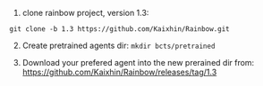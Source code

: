 1. clone rainbow project, version 1.3:

`git clone -b 1.3 https://github.com/Kaixhin/Rainbow.git`

2. Create pretrained agents dir:
`mkdir bcts/pretrained`

3. Download your prefered agent into the new prerained dir from:
https://github.com/Kaixhin/Rainbow/releases/tag/1.3





 